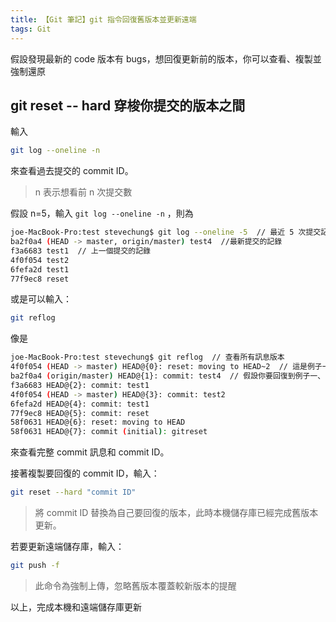 ```yaml
---
title: 【Git 筆記】git 指令回復舊版本並更新遠端
tags: Git
---
```

假設發現最新的 code 版本有 bugs，想回復更新前的版本，你可以查看、複製並強制還原

## git reset -- hard 穿梭你提交的版本之間

輸入

``` bash
git log --oneline -n
```

來查看過去提交的 commit ID。

> n 表示想看前 n 次提交數

假設 n=5，輸入 `git log --oneline -n` ，則為

``` bash
joe-MacBook-Pro:test stevechung$ git log --oneline -5  // 最近 5 次提交記錄
ba2f0a4 (HEAD -> master, origin/master) test4  //最新提交的記錄
f3a6683 test1  // 上一個提交的記錄
4f0f054 test2
6fefa2d test1
77f9ec8 reset
```

或是可以輸入：

``` bash
git reflog
```

像是

``` bash
joe-MacBook-Pro:test stevechung$ git reflog  // 查看所有訊息版本
4f0f054 (HEAD -> master) HEAD@{0}: reset: moving to HEAD~2  // 這是例子一、回復的當前提交記錄
ba2f0a4 (origin/master) HEAD@{1}: commit: test4  // 假設你要回復到例子一、開頭使用的這個版本
f3a6683 HEAD@{2}: commit: test1
4f0f054 (HEAD -> master) HEAD@{3}: commit: test2
6fefa2d HEAD@{4}: commit: test1
77f9ec8 HEAD@{5}: commit: reset
58f0631 HEAD@{6}: reset: moving to HEAD
58f0631 HEAD@{7}: commit (initial): gitreset
```

來查看完整 commit 訊息和 commit ID。

接著複製要回復的 commit ID，輸入：

``` bash
git reset --hard "commit ID"
```

> 將 commit ID 替換為自己要回復的版本，此時本機儲存庫已經完成舊版本更新。

若要更新遠端儲存庫，輸入：

``` bash
git push -f
```

> 此命令為強制上傳，忽略舊版本覆蓋較新版本的提醒

以上，完成本機和遠端儲存庫更新
